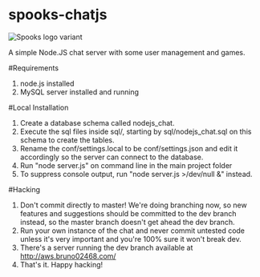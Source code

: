 spooks-chatjs
================

![Spooks logo variant](http://i.imgur.com/gs3iohM.jpg "Spooks logo")

A simple Node.JS chat server with some user management and games.

#Requirements
1. node.js installed
2. MySQL server installed and running

#Local Installation
1. Create a database schema called nodejs_chat.
2. Execute the sql files inside sql/, starting by sql/nodejs_chat.sql on this schema to create the tables.
3. Rename the conf/settings.local to be conf/settings.json and edit it accordingly so the server can connect to the database.
4. Run "node server.js" on command line in the main project folder
5. To suppress console output, run "node server.js >/dev/null &" instead.

#Hacking
1. Don't commit directly to master! We're doing branching now, so new features and suggestions should be committed to the dev branch instead, so the master branch doesn't get ahead the dev branch.
2. Run your own instance of the chat and never commit untested code unless it's very important and you're 100% sure it won't break dev.
3. There's a server running the dev branch available at http://aws.bruno02468.com/
4. That's it. Happy hacking!
